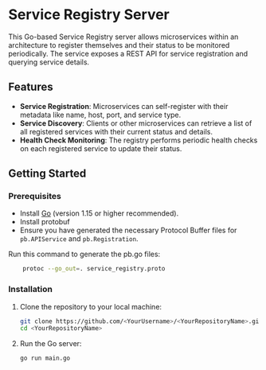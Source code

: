 # Service Registry Server

This Go-based Service Registry server allows microservices within an architecture to register themselves and their status to be monitored periodically. The service exposes a REST API for service registration and querying service details.

## Features

- **Service Registration**: Microservices can self-register with their metadata like name, host, port, and service type.
- **Service Discovery**: Clients or other microservices can retrieve a list of all registered services with their current status and details.
- **Health Check Monitoring**: The registry performs periodic health checks on each registered service to update their status.

## Getting Started

### Prerequisites

- Install [Go](https://golang.org/doc/install) (version 1.15 or higher recommended).
- Install protobuf
- Ensure you have generated the necessary Protocol Buffer files for `pb.APIService` and `pb.Registration`.

Run this command to generate the pb.go files:

```bash
    protoc --go_out=. service_registry.proto
```


### Installation

1. Clone the repository to your local machine:

    ```bash
    git clone https://github.com/<YourUsername>/<YourRepositoryName>.git
    cd <YourRepositoryName>
    ```

2. Run the Go server:

    ```bash
    go run main.go
    ```
